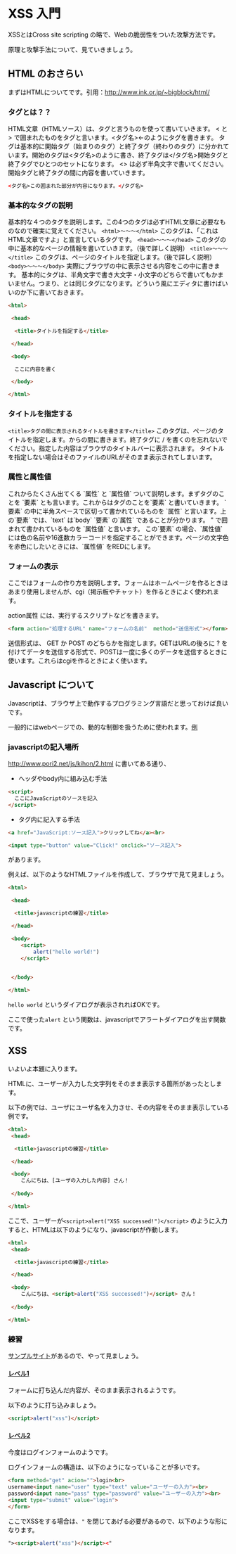 # XSS 入門

XSSとはCross site scripting の略で、Webの脆弱性をついた攻撃方法です。

原理と攻撃手法について、見ていきましょう。

## HTML のおさらい

まずはHTMLについてです。引用：http://www.ink.or.jp/~bigblock/html/

### タグとは？？
HTML文章（HTMLソース）は、タグと言うものを使って書いていきます。 < と > で囲まれたものをタグと言います。<タグ名>←のようにタグを書きます。
タグは基本的に開始タグ（始まりのタグ）と終了タグ（終わりのタグ）に分かれています。開始のタグは<タグ名>のように書き、終了タグは</タグ名>開始タグと終了タグでひとつのセットになります。
 <> は必ず半角文字で書いてください。開始タグと終了タグの間に内容を書いていきます。

```html
<タグ名>この囲まれた部分が内容になります。</タグ名>
```



### 基本的なタグの説明

基本的な４つのタグを説明します。この4つのタグは必ずHTML文章に必要なものなので確実に覚えてください。
`<html>～～～</html>`
このタグは、「これはHTML文章ですよ」と宣言しているタグです。
`<head>～～～</head>`
このタグの中に基本的なページの情報を書いていきます。（後で詳しく説明）
`<title>～～～</title>`
このタグは、ページのタイトルを指定します。（後で詳しく説明）
`<body>～～～</body>`
実際にブラウザの中に表示させる内容をこの中に書きます。
基本的にタグは、半角文字で書き大文字・小文字のどちらで書いてもかまいません。つまり、<HTML>と<html>は同じタグになります。どういう風にエディタに書けばいいのか下に書いておきます。

```html
<html>

 <head>

  <title>タイトルを指定する</title>

 </head>

 <body>

  ここに内容を書く

 </body>

</html>

```



### タイトルを指定する

`<title>タグの間に表示されるタイトルを書きます</title>`
このタグは、ページのタイトルを指定します。<head>から</head>の間に書きます。終了タグに / を書くのを忘れないでください。指定した内容はブラウザのタイトルバーに表示されます。
タイトルを指定しない場合はそのファイルのURLがそのまま表示されてしまいます。


### 属性と属性値

<body text="文字色">
これからたくさん出てくる `属性`  と `属性値`  ついて説明します。まずタグのことを `要素`  とも言います。これからはタグのことを`要素` と書いていきます。
`要素` の中に半角スペースで区切って書かれているものを `属性` と言います。上の`要素` では、`text` は`body` `要素` の`属性` であることが分かります。 " で囲まれて書かれているものを `属性値`  と言います。
この`要素` の場合、`属性値` には色の名前や16進数カラーコードを指定することができます。ページの文字色を赤色にしたいときには、`属性値` をREDにします。



### フォームの表示

ここではフォームの作り方を説明します。フォームはホームページを作るときはあまり使用しませんが、cgi（掲示板やチャット）を作るときによく使われます。

action属性 には、実行するスクリプトなどを書きます。

```html
<form action="処理するURL" name="フォームの名前"  method="送信形式"></form>
```

送信形式は、 GET か POST のどちらかを指定します。GETはURLの後ろに ? を付けてデータを送信する形式で、POSTは一度に多くのデータを送信するときに使います。これらはcgiを作るときによく使います。



## Javascript について

Javascriptは、ブラウザ上で動作するプログラミング言語だと思っておけば良いです。

一般的にはwebページでの、動的な制御を扱うために使われます。[例](https://www.recruit-jinji.jp/)



### javascriptの記入場所

http://www.pori2.net/js/kihon/2.html に書いてある通り、

- ヘッダやbody内に組み込む手法

```html
<script>
  ここにJavaScriptのソースを記入
</script>
```

- タグ内に記入する手法

```html
<a href="JavaScript:ソース記入">クリックしてね</a><br>

<input type="button" value="Click!" onclick="ソース記入">
```

があります。



例えば、以下のようなHTMLファイルを作成して、ブラウザで見て見ましょう。



```html
<html>

 <head>

  <title>javascriptの練習</title>

 </head>

 <body>
	<script>
		alert("hello world!")
	</script>
  

 </body>

</html>
```

`hello world` というダイアログが表示されればOKです。

ここで使った`alert` という関数は、javascriptでアラートダイアログを出す関数です。



## XSS

いよいよ本題に入ります。

HTMLに、ユーザーが入力した文字列をそのまま表示する箇所があったとします。

以下の例では、ユーザにユーザ名を入力させ、その内容をそのまま表示している例です。

```html
<html>
 <head>

  <title>javascriptの練習</title>

 </head>

 <body>
	こんにちは、[ユーザの入力した内容] さん！
  
 </body>

</html>
```



ここで、ユーザーが`<script>alert("XSS successed!")</script>` のように入力すると、HTMLは以下のようになり、javascriptが作動します。

```html
<html>
 <head>

  <title>javascriptの練習</title>

 </head>

 <body>
	こんにちは、<script>alert("XSS successed!")</script> さん！
  
 </body>

</html>
```



### 練習

[サンプルサイト](http://bogus.jp/xsssample/)があるので、やって見ましょう。



#### [レベル1](http://bogus.jp/xsssample/xsssample_01.php?word=hoge)

フォームに打ち込んだ内容が、そのまま表示されるようです。

以下のように打ち込みましょう。

```html
<script>alert("xss")</script>
```



#### [レベル2](http://bogus.jp/xsssample/xsssample_02_M9eec.php)

今度はログインフォームのようです。

ログインフォームの構造は、以下のようになっていることが多いです。

```html
<form method="get" acion="">login<br>
username<input name="user" type="text" value="ユーザーの入力"><br>
password<input name="pass" type="password" value="ユーザーの入力"><br>
<input type="submit" value="login">
</form>
```



ここでXSSをする場合は、`"` を閉じてあげる必要があるので、以下のような形になります。

```html
"><script>alert("xss")</script><"
```



